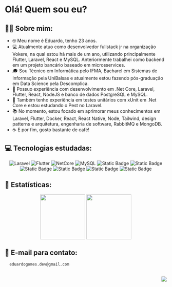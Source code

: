 # Olá! Quem sou eu?

## 👨‍💻 Sobre mim:
- 🤓 Meu nome é Eduardo, tenho 23 anos.
- 💻 Atualmente atuo como desenvolvedor fullstack jr na organização Vokere, na qual estou há mais de um ano, utilizando principalmente Flutter, Laravel, React e MySQL. Anteriormente trabalhei como backend em um projeto bancário baseado em microsservices.
- 🎓 Sou Técnico em Informática pelo IFMA, Bacharel em Sistemas de Informação pela UniBalsas e atualmente estou fazendo pós-graduação em Data Science pela Descomplica. 
- 🤯 Possuo experiência com desenvolvimento em .Net Core, Laravel, Flutter, React, NodeJS e banco de dados PostgreSQL e MySQL.
- 🧪 Também tenho experiência em testes unitários com xUnit em .Net Core e estou estudando o Pest no Laravel.
- 📚 No momento, estou focado em aprimorar meus conhecimentos em Laravel, Flutter, Docker, React, React Native, Node, Tailwind, design patterns e arquitetura, engenharia de software, RabbitMQ e MongoDB.
- ☕ E por fim, gosto bastante de café!

## 💻 Tecnologias estudadas:
<div align="center"> 
  
 ![Laravel](https://img.shields.io/badge/Laravel-orange?style=flat-square&logo=Laravel&logoColor=white&labelColor=%23FF6347&color=%23FF6347)
 ![Flutter](https://img.shields.io/badge/Flutter-blue?style=flat&logo=Flutter&logoColor=white&labelColor=%23007BFF&color=%23007BFF)
 ![NetCore](https://img.shields.io/badge/Core-purple?style=flat&logo=.Net&logoColor=white&labelColor=%238B008B&color=%238B008B)
 ![MySQL](https://img.shields.io/badge/MySQL-cian?style=flat&logo=MySQL&logoColor=white&labelColor=%23007BFF&color=%23007BFF)
 ![Static Badge](https://img.shields.io/badge/PostgreSQL-cian?style=flat&logo=postgresql&logoColor=white&labelColor=%231976D2&color=%231976D2)
 ![Static Badge](https://img.shields.io/badge/Docker-blue?style=flat&logo=Docker)
 ![Static Badge](https://img.shields.io/badge/React-white?style=flat&logo=react&logoColor=white&color=%2361DAFB)
 ![Static Badge](https://img.shields.io/badge/Node.js-%236E57E0?logo=node.js&logoColor=white)
 ![Static Badge](https://img.shields.io/badge/Ubuntu-%23E95420?logo=ubuntu&logoColor=white)
 ![Static Badge](https://img.shields.io/badge/Android-%234285F4?style=flat&logo=android&logoColor=white)


</div>

## 📑 Estatísticas:

<div align="center">
  <img height="140cm" align="center" src="https://github-readme-stats.vercel.app/api?username=EduardoGomesSa&show_icons=true&hide=contribs,prs&cache_seconds=86400&theme=dark"/>
  <img height="140cm" align="center" src="https://github-readme-stats.vercel.app/api/top-langs/?username=EduardoGomesSa&layout=compact&theme=dark"/>
</div>

## 📧 E-mail para contato:
```bash
  eduardogomes.dev@gmail.com
```

##
<div align="right">
  
  ![](https://komarev.com/ghpvc/?username=EduardoGomesSa&color=79b8ff)
</div>


